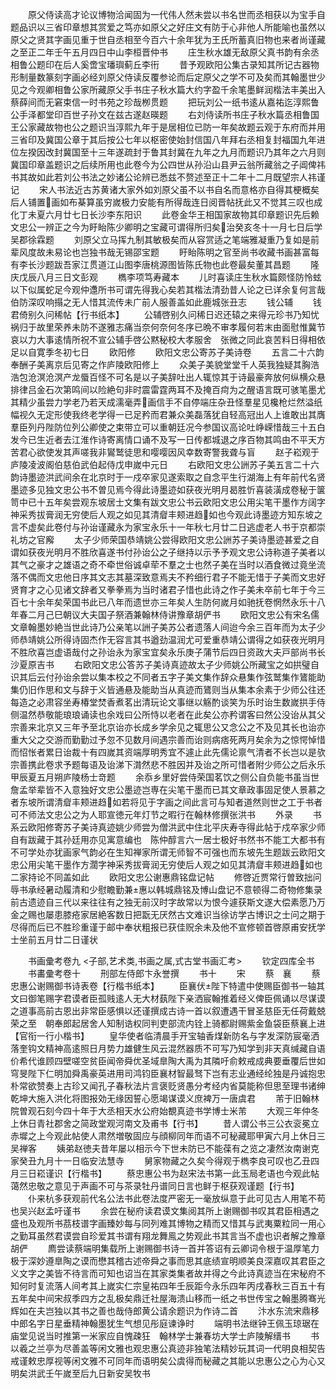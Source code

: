 <!-- { "loadSidebar": true } -->
　　原父侍读高才论议博物洽闻固为一代伟人然未尝以书名世而丞相获以为宝手自题品识以三省印章想其赏爱之笃亦如原父之好庄文有防于心非他人所能喻也虽然以原父之贤其字画见重于世自丞相至今百六十余年犹为王氏所蓄真旧物也来者尚谨藏之至正二年壬午五月四日中山李桓晋仲书
　　庄生秋水雄无敌原父真书韵有余丞相鲁公题印在后人奚啻宝璠璵蓟丘李衎
　　昔予观欧阳公集古录知其所记古器物形制量数篆刻字画必经刘原父侍读反覆参论而后定原父之学不可及矣而其翰墨世少见之今观卿相鲁公家所藏原父手书庄子秋水篇大约字盈千余笔墨鲜润楷法丰美出入蔡薛间而无窘束信一时书苑之珍哉栁贯题
　　把玩刘公一纸书逺从嘉祐迄淳熙鲁公手泽都堂印百世子孙文在兹古遂赵暎题
　　右刘侍读所书庄子秋水篇丞相鲁国王公家藏故物也公之题识当淳熙九年于是居相位已防一年矣故题云观于东府而并用三省印及冀国公章于其后按公七年以枢密使始封信国八年拜右丞相复封福国九年进位左揆因改封冀国至十三年遂疏封于鲁其封冀在九年之九月而题识乃其年之六月则冀国印章盖题识之后续所用也此卷今为公四世从孙沿山县尹云翁所藏翁之子阊俾祎书其故如此若刘公书法之妙诸公论辨已悉兹不赘述至正十二年十二月既望宗人祎谨记
　　宋人书法近古苏黄诸大家外如刘原父虽不以书自名而意格亦自得其梗概矣后人铺置画如布棊算虽穷嵗极力安能有所得哉连日阅晋帖抚此又不觉其三叹也成化丁未夏六月廿七日长沙李东阳识
　　此卷金华王相国家故物其印章题识先后赖文忠公一辨正之今为盱眙陈少卿明之宝藏可谓得所归矣治癸亥冬十一月七日后学吴郡徐霖题
　　刘原父立马挥九制其敏极矣而从容赏适之笔端雅凝重乃复如是前辈风度故未易论也岂独书哉无锡邵宝题
　　盱眙陈明之官至尚书收藏书画甚富每有李长沙题跋吾家江贯道江山图李唐桃源图皆陈氏物也此卷最矣董其昌题
　　隆庆戊辰八月三日文彭观
　　檇李项笃寿藏本
　　儿时喜读庄生秋水篇颇怪防怜蚿以下似属蛇足今观仲邍所书可谓先得我心矣若其楷法清劲昔人论之已详余复何言哉伯防深叹响搨之无人惜其流传未广前人服善盖如此鹿城张丑志
　　钱公辅
　　钱君倚别久问稀帖【行书纸本】
　　公辅啓别久问稀日迟还辕之来得元珍书乃知忧祸归于故里荣养未防不遂雅志痛当奈何奈何冬序已晩不审孝履何若末由面慰惟冀节哀以力大事逺情所祝不宣公辅手啓公黙秘校大孝服舍　张微之同此哀苦料日得相依足以自寛季冬初七日
　　欧阳修
　　欧阳文忠公寄苏子美诗卷
　　五言二十六韵奉酬子美离京后见寄之作庐陵欧阳修上
　　众美子美貌堂堂千人英我独疑其胸浩浩包沧溟沧溟产龙蜃百怪不可名是以子美辞吐出人辄惊其于诗最豪奔放何纵横众悬排律吕金石次第鸣间以险絶句非时震雷霆两耳不及掩百疴为之醒语言既可骇笔墨尤其精少虽尝力学老乃若天成濡毫弄画信手不自停端庄杂丑怪羣星见欃枪烂然溢纸幅视久无定形使我终老学得一已足矜而君兼众美磊落犹自轻高冠出人上谁敢出其膺羣臣列丹陛防位列公卿使之束带立可以重朝廷况今参国议高论吐峥嵘惜哉三十五白发今已生近者去江淮作诗寄离情口诵不及写一日传都城退之序百物其鸣由不平天方苦君心欲使发其声嗟我非鸑鹫徒思和嘤嘤因风幸数寄警我聋与盲
　　赵子崧观于庐陵凌波阁伯慈伯武伯起侍戊申嵗中元日
　　右欧阳文忠公詶苏子美五言二十六韵诗墨迹洪武间余在北京时于一戍卒家见遂索取之自念平生行湖海上有年前代名贤墨迹多见独文忠公书不曽见焉今得此诗墨迹如获夜光明月曷胜忻喜装潢成卷秘于箧笥中已十五年矣尝观东坡居士文集有跋文忠公书云欧阳文忠公用尖笔干墨作方阔字神采秀拔膏润无穷使后人观之如见其清睂丰颊进趋如也今观此诗墨迹方知东坡之言不虚矣此卷付与孙诒谨藏永为家宝永乐十一年秋七月廿二日逃虚老人书于京都崇礼坊之官廨
　　太子少师荣国恭靖姚公尝得欧阳文忠公詶苏子美诗墨迹甚爱之自谓如获夜光明月不胜欣喜遂书付孙诒公之子继持以示予予观文忠公诗称道子美者以其气之豪才之雄语之奇不牵世俗诚卓荦不羣之士也然子美在当时以酒食微过竟坐流落不偶而文忠他日序其文志其墓深致意焉夫不矜细行君子不能无惜于子美而文忠好贤育才之心见诸文辞者又拳拳焉为当时诸君子惜也此诗之作子美未卒前七年于今三百七十余年矣荣国书此已八年而遗世亦三年矣人生防何嵗月如驰抚卷惘然永乐十八年春二月己巳朝议大夫国子祭酒兼翰林侍讲豫章胡俨书
　　欧阳文忠公有宋名儒文章翰墨妙絶当世此诗乃公亲笔以詶子美苏公者遗落人间迨今余三百年而为太子少师恭靖姚公所得诗固杰作无容言其书遒劲温润尤可爱重恭靖公谓得之如获夜光明月不胜欣喜岂虚语哉付之孙诒永为家宝宜矣永乐庚子蒲节后四日资政大夫戸部尚书长沙夏原吉书
　　右欧阳文忠公答苏子美诗真迹故太子少师姚公所藏宝之如拱璧自识其后云付孙诒余尝以集本校之不同者五字子美文集作辞众悬集作弦鹫集作鷟能助集仍旧作思和文与辞于义皆通悬及能助当从真迹而鷟则当从集本余素于少师公往还每造之必肃容坐寿椿堂焚香煮茗出清玩论文事继以觞酌谈笑为乐时诒生数嵗拱手侍侧温然恭敬能琅琅诵读也余戏曰公所恃以老者在此矣公亦矜谓客曰然公没诒从其父宗善来北京又三年予至北京诒亦长成乡学余见之辄思公又念公之不及见其长也诒亦重大父之交游而勤勤过予忽不见数月间遇宗善而诒则病痞死两月矣余为之惊愕悼惜而怊怅者累日诒裁十有四嵗其资端厚明秀宜不遽止此先儒论禀气清者不长岂以是欤宗善携此卷求予题每语及诒涕下潸然悲不胜因并及诒之所可惜者附少师公之后永乐甲辰夏五月朔庐陵杨士竒题
　　余忝乡里好尝侍荣国茗饮之侧公自负能书虽当世詹孟举辈皆不入意独好文忠公墨迹岂専在尖笔干墨而已其文章政事固足使人景慕之者东坡所谓清睂丰颊进趋如若将见于字画之间此言可与知者道然则世之工于书者可不师法文忠公之为人耶宣徳元年灯节之暇行在翰林修撰张洪书
　　外录
　　书系云欧阳修寄苏子美诗真迹姚少师尝为僧洪武中住北平庆寿寺得此帖于戍卒家少师自有跋藏于其孙廷用亦见寓意编也　陈仲醇言六一居士极好书然书不能工大都书有不可学处亦犹画家气韵必在生知禅家所谓无师智不可强也而东坡先生题跋云欧阳文忠公用尖笔干墨作方濶字神采秀拔膏润无穷使后人观之如见其清睂丰颊进趋如也二家持论不同盖如此
　　欧阳文忠公谢惠鼎铭盘记帖
　　修啓近贾常行曽致拙问辱书承经暑动履清和少慰瞻勤兼惠以韩城鼎铭及博山盘记不意顿得二奇物修集录前古遗迹自三代以来往往有之独无前汉时字故常以为恨今遽获斯文遂大偿素愿乃万金之赐也屡患膝疮家居絶客数日把翫无厌然古文难识当徐访学古博识之士问之期于尽得而后已不胜珍重谨于邮中奉状粗报已获佳贶余未及他不宣修顿首啓原甫安抚学士坐前五月廿二日谨状

　　书画彚考卷九
<子部,艺术类,书画之属,式古堂书画汇考>
　　钦定四库全书
　　书畵彚考卷十
　　刑部左侍郎卞永誉撰
　　书十
　　宋
　　蔡　襄
　　蔡忠惠公谢赐御书诗表卷【行楷书纸本】
　　臣襄伏陛下特遣中使赐臣御书一轴其文曰御笔赐字君谟者臣孤贱逺人无大材蓺陛下亲洒宸翰推着经义俾臣佩诵以尽谋谟之道事高前古恩出非常臣感惧以还谨撰成古诗一首以叙遭遇干冒圣慈臣无任荷戴兢荣之至　朝奉郎起居舍人知制诰权同判吏部流内铨上骑都尉赐紫金鱼袋臣蔡襄上进【官衔一行小楷书】
　　皇华使者临清晨手开宝轴香煤新防名与字发深防宸毫洒落奎钩文精神高逺照日月势力雄健生风云混然器质不可写乃知学到非天真缄藏自语价希代谁顾四壁嗟空贫臣闻帝舜优圣域臯陶大禹为其隣吁俞敕戒成典要垂覆后世如穹旻陛下仁明加舜禹豪英进用司鸿钧臣襄材智最驽下岂有志业通经纶独是丹诚抱忠朴常欲赞奏上古珍又闻孔子春秋法片言褒贬贤愚分考经内省莫能称但思至理书诸绅乾坤大施入洪化将图报効无缘因誓心愿竭谋谟义庶裨万一唐虞君
　　芾于旧翰林院曽观石刻今四十年于大丞相天水公府始覩真迹书学博士米芾
　　大观三年仲冬上休日青社郡舍之简政堂观河南文及甫书【行书】
　　昔人谓公书三公衣衮冕立赤墀之上今观此帖使人肃然増敬固应与顔柳同年而语不可秘藏耶甲寅六月上休日三吴禅客
　　姨弟赵徳夫昔年屡以相示今下世未防已不能葆有之览之凄然汝南谢克家癸丑九月十一日临安法慧寺
　　舅家物藏之久矣今得观于檇李良可叹也乙丑四月三日崧谨识【行楷书】
　　蔡忠惠公书为赵宋法书第一此玉局老语也今观此帖蔼然忠敬之意见于声画不可与茶录牡丹谱同日言也鲜于枢获观谨题【行书】
　　仆来杭多获观前代名公法书此卷法度严密无一毫放纵意于此可见古人用笔不苟也吴兴赵孟吁谨书
　　余尝在秘府读君谟文集阅其所上谢赐御书叹其君臣相遇之盛也及观所书茘枝谱字画臻妙每与同列难其博物之精而又惜其与武夷粟粒同一用心之勤耳虽然君谟尝自珍爱其书谓有翔龙舞鳯之势观此书其言当不虚也识者解之豫章胡俨
　　廌尝读蔡端明集载所上谢赐御书诗一首并答诏有云卿词令根于温厚笔力极于深妙遵臯陶之谟而懋其稽古述帝舜之事而思其底绩宣明顺美良深嘉叹其君臣之义文字之美皆不待言而可知也诏当在其家类集者故并得之今此诗真迹当在宋秘府不知何时复流落人间考其上嵗实仁宗皇祐四年壬辰距今永乐四年丙戌春秋三百五十有五年矣中间宋叔季四方之乱极矣鼎迁社屋海溃山移而一纸之书世传宝之翰墨腾骞光辉如在夫岂独以其书之善也哉侍郎黄公请余题识为作诗二首
　　汴水东流宋鼎移中郎名字日星垂精神翰墨犹生气想见彤庭谏诤时
　　端明书法继钟王佩玉琼琚在庙堂见说当时推第一米家应自愧疎狂　翰林学士兼春坊大学士庐陵解缙书
　　书以羲之兰亭为尽善盖等闲文雅也观忠惠公真迹非独笔法精妙玩其词一代明良相契告戒谨敕忠厚视等闲文雅不可同年而语明矣公虞得而秘藏之其能以忠惠公之心为心又明矣洪武壬午嵗至后九日新安吴牧书
